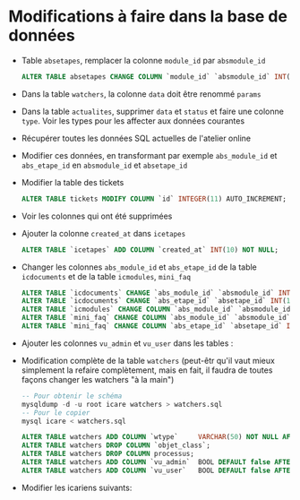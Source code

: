 # Modifications à faire dans la base de données

* Table `absetapes`, remplacer la colonne `module_id` par `absmodule_id`

  ~~~SQL
  ALTER TABLE absetapes CHANGE COLUMN `module_id` `absmodule_id` INT(2) NOT NULL
  ~~~

* Dans la table `watchers`, la colonne `data` doit être renommé `params`

* Dans la table `actualites`, supprimer `data` et `status` et faire une colonne `type`.
  Voir les types pour les affecter aux données courantes

* Récupérer toutes les données SQL actuelles de l'atelier online

* Modifier ces données, en transformant par exemple `abs_module_id` et `abs_etape_id` en `absmodule_id` et `absetape_id`

* Modifier la table des tickets

  ~~~SQL
  ALTER TABLE tickets MODIFY COLUMN `id` INTEGER(11) AUTO_INCREMENT;
  ~~~

* Voir les colonnes qui ont été supprimées

* Ajouter la colonne `created_at` dans `icetapes`

  ~~~SQL
  ALTER TABLE `icetapes` ADD COLUMN `created_at` INT(10) NOT NULL;
  ~~~

* Changer les colonnes `abs_module_id` et `abs_etape_id` de la table `icdocuments` et de la table `icmodules`, `mini_faq`

  ~~~SQL
  ALTER TABLE `icdocuments` CHANGE `abs_module_id` `absmodule_id` INT(2) DEFAULT NULL;
  ALTER TABLE `icdocuments` CHANGE `abs_etape_id` `absetape_id` INT(11) DEFAULT NULL;
  ALTER TABLE `icmodules` CHANGE COLUMN `abs_module_id` `absmodule_id` INT(2) NOT NULL;
  ALTER TABLE `mini_faq` CHANGE COLUMN `abs_module_id` `absmodule_id` INT(2) NOT NULL;
  ALTER TABLE `mini_faq` CHANGE COLUMN `abs_etape_id` `absetape_id` INT(2) NOT NULL;
  ~~~

* Ajouter les colonnes `vu_admin` et `vu_user` dans les tables :

* Modification complète de la table `watchers` (peut-êtr qu'il vaut mieux simplement la refaire complètement, mais en fait, il faudra de toutes façons changer les watchers "à la main")
  ~~~SQL
  -- Pour obtenir le schéma
  mysqldump -d -u root icare watchers > watchers.sql
  -- Pour le copier
  mysql icare < watchers.sql
  ~~~
  ~~~SQL
  ALTER TABLE watchers ADD COLUMN `wtype`     VARCHAR(50) NOT NULL AFTER id;
  ALTER TABLE watchers DROP COLUMN `objet_class`;
  ALTER TABLE watchers DROP COLUMN processus;
  ALTER TABLE watchers ADD COLUMN `vu_admin`  BOOL DEFAULT false AFTER data;
  ALTER TABLE watchers ADD COLUMN `vu_user`   BOOL DEFAULT false AFTER `vu_admin`;
  ~~~

* Modifier les icariens suivants:

  ~~~SQL
  ~~~
